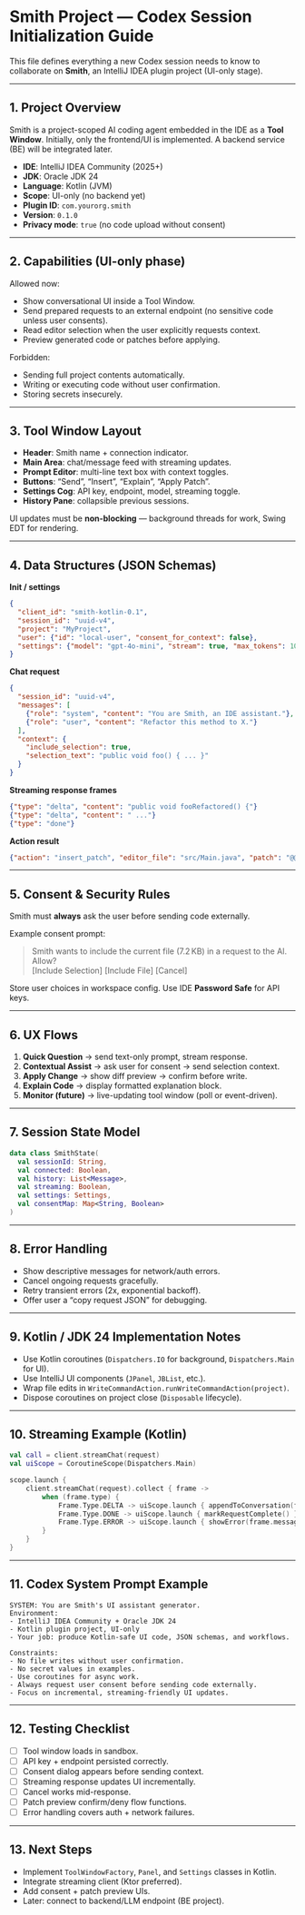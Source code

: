 # Smith Project — Codex Session Initialization Guide

This file defines everything a new Codex session needs to know to collaborate on **Smith**, an IntelliJ IDEA plugin project (UI-only stage).

---

## 1. Project Overview
Smith is a project-scoped AI coding agent embedded in the IDE as a **Tool Window**. Initially, only the frontend/UI is implemented. A backend service (BE) will be integrated later.

- **IDE**: IntelliJ IDEA Community (2025+)
- **JDK**: Oracle JDK 24
- **Language**: Kotlin (JVM)
- **Scope**: UI-only (no backend yet)
- **Plugin ID**: `com.yourorg.smith`
- **Version**: `0.1.0`
- **Privacy mode**: `true` (no code upload without consent)

---

## 2. Capabilities (UI-only phase)
Allowed now:
- Show conversational UI inside a Tool Window.
- Send prepared requests to an external endpoint (no sensitive code unless user consents).
- Read editor selection when the user explicitly requests context.
- Preview generated code or patches before applying.

Forbidden:
- Sending full project contents automatically.
- Writing or executing code without user confirmation.
- Storing secrets insecurely.

---

## 3. Tool Window Layout
- **Header**: Smith name + connection indicator.
- **Main Area**: chat/message feed with streaming updates.
- **Prompt Editor**: multi-line text box with context toggles.
- **Buttons**: “Send”, “Insert”, “Explain”, “Apply Patch”.
- **Settings Cog**: API key, endpoint, model, streaming toggle.
- **History Pane**: collapsible previous sessions.

UI updates must be **non-blocking** — background threads for work, Swing EDT for rendering.

---

## 4. Data Structures (JSON Schemas)

**Init / settings**
```json
{
  "client_id": "smith-kotlin-0.1",
  "session_id": "uuid-v4",
  "project": "MyProject",
  "user": {"id": "local-user", "consent_for_context": false},
  "settings": {"model": "gpt-4o-mini", "stream": true, "max_tokens": 1024}
}
```

**Chat request**
```json
{
  "session_id": "uuid-v4",
  "messages": [
    {"role": "system", "content": "You are Smith, an IDE assistant."},
    {"role": "user", "content": "Refactor this method to X."}
  ],
  "context": {
    "include_selection": true,
    "selection_text": "public void foo() { ... }"
  }
}
```

**Streaming response frames**
```json
{"type": "delta", "content": "public void fooRefactored() {"}
{"type": "delta", "content": " ..."} 
{"type": "done"}
```

**Action result**
```json
{"action": "insert_patch", "editor_file": "src/Main.java", "patch": "@@ -1,6 +1,8 ...", "requires_confirmation": true}
```

---

## 5. Consent & Security Rules
Smith must **always** ask the user before sending code externally.

Example consent prompt:
> Smith wants to include the current file (7.2 KB) in a request to the AI. Allow?  
> [Include Selection] [Include File] [Cancel]

Store user choices in workspace config. Use IDE **Password Safe** for API keys.

---

## 6. UX Flows
1. **Quick Question** → send text-only prompt, stream response.
2. **Contextual Assist** → ask user for consent → send selection context.
3. **Apply Change** → show diff preview → confirm before write.
4. **Explain Code** → display formatted explanation block.
5. **Monitor (future)** → live-updating tool window (poll or event-driven).

---

## 7. Session State Model
```kotlin
data class SmithState(
  val sessionId: String,
  val connected: Boolean,
  val history: List<Message>,
  val streaming: Boolean,
  val settings: Settings,
  val consentMap: Map<String, Boolean>
)
```

---

## 8. Error Handling
- Show descriptive messages for network/auth errors.
- Cancel ongoing requests gracefully.
- Retry transient errors (2x, exponential backoff).
- Offer user a “copy request JSON” for debugging.

---

## 9. Kotlin / JDK 24 Implementation Notes
- Use Kotlin coroutines (`Dispatchers.IO` for background, `Dispatchers.Main` for UI).
- Use IntelliJ UI components (`JPanel`, `JBList`, etc.).
- Wrap file edits in `WriteCommandAction.runWriteCommandAction(project)`.
- Dispose coroutines on project close (`Disposable` lifecycle).

---

## 10. Streaming Example (Kotlin)
```kotlin
val call = client.streamChat(request)
val uiScope = CoroutineScope(Dispatchers.Main)

scope.launch {
    client.streamChat(request).collect { frame ->
        when (frame.type) {
            Frame.Type.DELTA -> uiScope.launch { appendToConversation(frame.content) }
            Frame.Type.DONE -> uiScope.launch { markRequestComplete() }
            Frame.Type.ERROR -> uiScope.launch { showError(frame.message) }
        }
    }
}
```

---

## 11. Codex System Prompt Example
```
SYSTEM: You are Smith's UI assistant generator.
Environment:
- IntelliJ IDEA Community + Oracle JDK 24
- Kotlin plugin project, UI-only
- Your job: produce Kotlin-safe UI code, JSON schemas, and workflows.

Constraints:
- No file writes without user confirmation.
- No secret values in examples.
- Use coroutines for async work.
- Always request user consent before sending code externally.
- Focus on incremental, streaming-friendly UI updates.
```

---

## 12. Testing Checklist
- [ ] Tool window loads in sandbox.
- [ ] API key + endpoint persisted correctly.
- [ ] Consent dialog appears before sending context.
- [ ] Streaming response updates UI incrementally.
- [ ] Cancel works mid-response.
- [ ] Patch preview confirm/deny flow functions.
- [ ] Error handling covers auth + network failures.

---

## 13. Next Steps
- Implement `ToolWindowFactory`, `Panel`, and `Settings` classes in Kotlin.
- Integrate streaming client (Ktor preferred).
- Add consent + patch preview UIs.
- Later: connect to backend/LLM endpoint (BE project).
